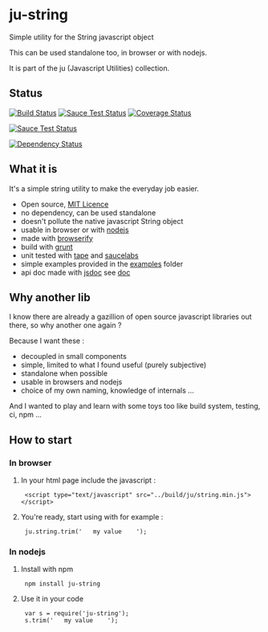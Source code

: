 # ju-string

Simple utility for the String javascript object

This can be used standalone too, in browser or with nodejs.

It is part of the ju (Javascript Utilities) collection.

## Status

[![Build Status](https://travis-ci.org/sylvaincombes/ju-string.svg)](https://travis-ci.org/sylvaincombes/ju-string) [![Sauce Test Status](https://saucelabs.com/buildstatus/ju-string)](https://saucelabs.com/u/ju-string) [![Coverage Status](https://img.shields.io/coveralls/sylvaincombes/ju-string.svg)](https://coveralls.io/r/sylvaincombes/ju-string)

[![Sauce Test Status](https://saucelabs.com/browser-matrix/ju-string.svg)](https://saucelabs.com/u/ju-string)

[![Dependency Status](https://www.versioneye.com/user/projects/55aa59993065350020000362/badge.svg?style=flat)](https://www.versioneye.com/user/projects/55aa59993065350020000362)

## What it is

It's a simple string utility to make the everyday job easier.

- Open source, [MIT Licence](LICENSE)
- no dependency, can be used standalone
- doesn't pollute the native javascript String object
- usable in browser or with [nodejs](http://nodejs.org/)
- made with [browserify](http://browserify.org/)
- build with [grunt](http://gruntjs.com/) 
- unit tested with [tape](https://github.com/substack/tape) and [saucelabs](https://saucelabs.com/)
- simple examples provided in the [examples](examples) folder
- api doc made with [jsdoc](http://usejsdoc.org/) see [doc](doc/index.html)

## Why another lib

I know there are already a gazillion of open source javascript libraries out there, so why another one again ?

Because I want these :
 
- decoupled in small components
- simple, limited to what I found useful (purely subjective)
- standalone when possible
- usable in browsers and nodejs
- choice of my own naming, knowledge of internals ...

And I wanted to play and learn with some toys too like build system, testing, ci, npm ...


## How to start

### In browser

1. In your html page include the javascript :
    
    	<script type="text/javascript" src="../build/ju/string.min.js"></script>
    
    
2. You're ready, start using with for example :
	
    	ju.string.trim('   my value    ');
    	
    	
### In nodejs

1. Install with npm
		
		npm install ju-string

2. Use it in your code

		var s = require('ju-string');
		s.trim('   my value    ');


